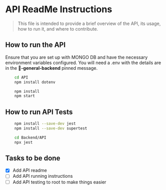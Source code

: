 # API ReadMe Instructions

> This file is intended to provide a brief overview of the API, its usage, how to run it, and where to contribute.

## How to run the API
Ensure that you are set up with MONGO DB and have the necessary environment variables configured.
You will need a .env with the details are in the **💾-general-backend** pinned message.

```bash
    cd API
    npm install dotenv
```

```bash
    npm install
    npm start
```

## How to run API Tests
```bash
    npm install --save-dev jest
    npm install --save-dev supertest

    cd Backend/API
    npx jest

```

## Tasks to be done
- [X] Add API readme
- [ ] Add API running instructions
- [ ] Add API testing to root to make things easier
